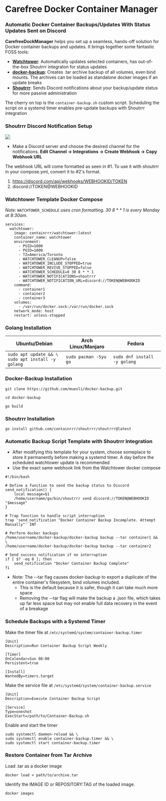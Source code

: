 # Carefree Docker Container Manager
### Automatic Docker Container Backups/Updates With Status Updates Sent on Discord  

**CarefreeDockManager** helps you set up a seamless, hands-off solution for Docker container backups and updates. It brings together some fantastic FOSS tools:
- **[Watchtower](https://github.com/containrrr/watchtower)**: Automatically updates selected containers, has out-of-the-box Shoutrrr integraton for status updates 
- **[docker-backup](https://github.com/muesli/docker-backup)**: Creates .tar archive backup of all volumes, even bind mounts. The archives can be loaded as standalone docker images if an update breaks
- **[Shoutrrr](https://github.com/containrrr/shoutrrr)**: Sends Discord notifications about your backup/update status for more passive administration

The cherry on top is the `container-backup.sh` custom script. Scheduling the script on a systemd timer enables pre-update backups with Shoutrrr integration 

### Shoutrrr Discord Notification Setup 
![ ](discord-status-update-demo.gif)
- Make a Discord server and choose the desired channel for the notifications. **Edit Channel -> Integrations -> Create Webhook -> Copy Webhook URL**

The webhook URL will come formatted as seen in #1. To use it with shoutrrr in your compose.yml, convert it to #2's format.
1. https://discord.com/api/webhooks/WEBHOOKID/TOKEN
2. discord://TOKEN@WEBHOOKID
### Watchtower Template Docker Compose
*Note:* `WATCHTOWER_SCHEDULE` *uses cron formatting. 30 8 * * 1 is every Monday at 8:30am.*

```
services:
  watchtower:
    image: containrrr/watchtower:latest
    container_name: watchtower
    environment:
      - PUID=1000
      - PGID=1000
      - TZ=America/Toronto
      - WATCHTOWER_CLEANUP=false
      - WATCHTOWER_INCLUDE_STOPPED=true
      - WATCHTOWER_REVIVE_STOPPED=false
      - WATCHTOWER_SCHEDULE=0 30 8 * * 1
      - WATCHTOWER_NOTIFICATIONS=shoutrrr
      - WATCHTOWER_NOTIFICATION_URL=discord://TOKEN@WEBHOOKID
    command:
      - container1
      - container2
      - container3
    volumes:
      - /var/run/docker.sock:/var/run/docker.sock
    network_mode: host
    restart: unless-stopped
```

### Golang Installation

| Ubuntu/Debian                                          | Arch Linux/Manjaro    | Fedora                       |
| ------------------------------------------------------ | --------------------- | ---------------------------- |
| `sudo apt update && \`<br>`sudo apt install -y golang` | `sudo pacman -Syu go` | `sudo dnf install -y golang` |

### Docker-Backup Installation

```
git clone https://github.com/muesli/docker-backup.git
```

```
cd docker-backup
``````

```
go build
```
### Shoutrrr Installation

```
go install github.com/containrrr/shoutrrr/shoutrrr@latest
```

### Automatic Backup Script Template with Shoutrrr Integration
- After modifying this template for your system, choose someplace to store it permanently before making a systemd timer. A day before the scheduled watchtower update is recommended
- Use the exact same webhook link from the Watchtower docker compose 

```
#!/bin/bash

# Define a function to send the backup status to Discord
send_notification() {
    local message=$1
    /home/username/go/bin/shoutrrr send discord://TOKEN@WEBHOOKID "$message"
}

# Trap function to handle script interruption
trap 'send_notification "Docker Container Backup Incomplete. Attempt Manually"' INT

# Perform docker backups
/home/username/docker-backup/docker-backup backup --tar container1 && \
/home/username/docker-backup/docker-backup backup --tar container2

# Send success notification if no interruption
if [ $? -eq 0 ]; then
    send_notification "Docker Container Backup Complete"
fi

```
- Note: The --tar flag causes docker-backup to export a duplicate of the entire container's filesystem, bind volumes included.
  - This is the default because it is safer, though it can take much more space
  - Removing the --tar flag will make the backup a .json file, which takes up far less space but may not enable full data recovery in the event of a breakage

### Schedule Backups with a Systemd Timer 

Make the timer file at `/etc/systemd/system/container-backup.timer`
```
[Unit]
Description=Run Container Backup Script Weekly

[Timer]
OnCalendar=Sun 08:00
Persistent=true

[Install]
WantedBy=timers.target
```

Make the service file at `/etc/systemd/system/container-backup.service` 
```
[Unit]
Description=Execute Container Backup Script

[Service]
Type=oneshot
ExecStart=/path/to/Container-Backup.sh
```

Enable and start the timer
```
sudo systemctl daemon-reload && \
sudo systemctl enable container-backup.timer && \
sudo systemctl start container-backup.timer
```

### Restore Container from Tar Archive 

Load .tar as a docker image
```
docker load < path/to/archive.tar
```

Identify the IMAGE ID or REPOSITORY:TAG of the loaded image.
```
docker images
```
